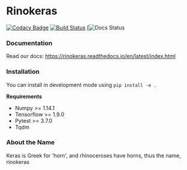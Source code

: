 # Rinokeras
[![Codacy Badge](https://api.codacy.com/project/badge/Grade/5e5663d0c80240a8a05a44a5e6df0ad6)](https://www.codacy.com/app/DavidMChan/rinokeras?utm_source=github.com&amp;utm_medium=referral&amp;utm_content=CannyLab/rinokeras&amp;utm_campaign=Badge_Grade)
[![Build Status](https://travis-ci.org/CannyLab/rinokeras.svg?branch=master)](https://travis-ci.org/CannyLab/rinokeras)
[![Docs Status](https://readthedocs.org/projects/rinokeras/badge/?version=latest)

### Documentation

Read our docs: https://rinokeras.readthedocs.io/en/latest/index.html

### Installation

You can install in development mode using `pip install -e .`

**Requirements**
- Numpy >= 1.14.1
- Tensorflow >= 1.9.0
- Pytest >= 3.7.0
- Tqdm

### About the Name

Keras is Greek for 'horn', and rhinoceroses have horns, thus the name, rinokeras


